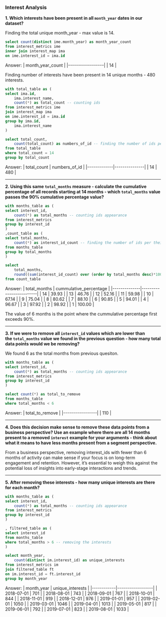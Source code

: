 ### Interest Analysis

**1. Which interests have been present in all <code>month_year</code> dates in our dataset?**

Finding the total unique month_year - max value is 14. 
````sql
select count(distinct ime.month_year) as month_year_count
from interest_metrics ime
inner join interest_map ima
on ime.interest_id = ima.id
````
Answer:
| month_year_count |
|------------------|
|               14 |

Finding number of interests have been present in 14 unique months - 480 interests.
````sql
with total_table as (
select ima.id,
	ima.interest_name,
	count(*) as total_count -- counting ids 
from interest_metrics ime
join interest_map ima
on ime.interest_id = ima.id
group by ima.id,
	ima.interest_name
)

select total_count,
	count(total_count) as numbers_of_id -- finding the number of ids per their total_count 
from total_table
where total_count = 14
group by total_count
````
Answer:
| total_count | numbers_of_id |
|-------------|---------------|
|          14 |          480  |


***

**2. Using this same <code>total_months</code> measure - calculate the cumulative percentage of all records starting at 14 months - which <code>total_months</code> value passes the 90% cumulative percentage value?**
````sql
with months_table as (
select interest_id,
	count(*) as total_months -- counting ids appearance 
from interest_metrics
group by interest_id
)
,count_table as (
select total_months,
	count(*) as interest_id_count -- finding the number of ids per their total_count 
from months_table
group by total_months
)

select 
	total_months,
	round((sum(interest_id_count) over (order by total_months desc)*100/sum(interest_id_count) over ()),2) as cummulative_percentage
from count_table
````
Answer:
| total_months | cummulative_percentage |
|--------------|-------------------------|
|           14 |                   39.93 |
|           13 |                   46.76 |
|           12 |                   52.16 |
|           11 |                   59.98 |
|           10 |                   67.14 |
|            9 |                   75.04 |
|            8 |                   80.62 |
|            7 |                   88.10 |
|            6 |                   90.85 |
|            5 |                   94.01 |
|            4 |                   96.67 |
|            3 |                   97.92 |
|            2 |                   98.92 |
|            1 |                  100.00 |

The value of 6 months is the point where the cummulative percentage first exceeds 90%. 
***

**3. If we were to remove all <code>interest_id</code> values which are lower than the <code>total_months</code> value we found in the previous question - how many total data points would we be removing?**

We found 6 as the total months from previous quesiton. 
````sql
with months_table as (
select interest_id,
	count(*) as total_months -- counting ids appearance 
from interest_metrics
group by interest_id
)

select count(*) as total_to_remove
from months_table
where total_months < 6
````
Answer:
| total_to_remove |
|-----------------|
|             110 |

***

**4. Does this decision make sense to remove these data points from a business perspective? Use an example where there are all 14 months present to a removed <code>interest</code> example for your arguments - think about what it means to have less months present from a segment perspective.**

From a business perspective, removing interest_ids with fewer than 6 months of activity can make sense if your focus is on long-term engagement and retention. However, it’s essential to weigh this against the potential loss of insights into early-stage interactions and trends. 

***

**5. After removing these interests - how many unique interests are there for each month?**
````sql
with months_table as (
select interest_id,
	count(*) as total_months -- counting ids appearance 
from interest_metrics
group by interest_id
)

, filtered_table as (
select interest_id
from months_table
where total_months > 6 -- removing the interests
)

select month_year,
	count(distinct im.interest_id) as unique_interests
from interest_metrics im 
join filtered_table ft 
on im.interest_id = ft.interest_id
group by month_year
````
Answer:
| month_year | unique_interests |
|------------|------------------|
| 2018-07-01 |              701 |
| 2018-08-01 |              743 |
| 2018-09-01 |              767 |
| 2018-10-01 |              844 |
| 2018-11-01 |              919 |
| 2018-12-01 |              976 |
| 2019-01-01 |              957 |
| 2019-02-01 |             1050 |
| 2019-03-01 |             1046 |
| 2019-04-01 |             1013 |
| 2019-05-01 |              817 |
| 2019-06-01 |              792 |
| 2019-07-01 |              823 |
| 2019-08-01 |             1033 |

